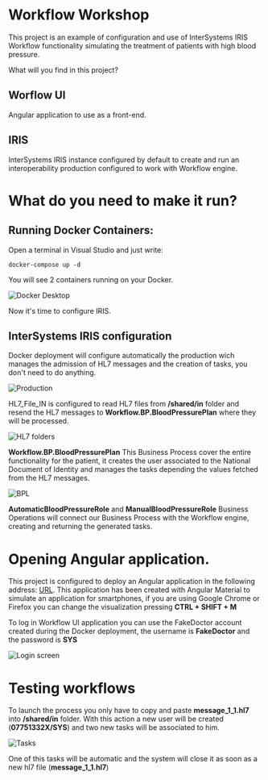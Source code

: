 # Workflow Workshop
This project is an example of configuration and use of InterSystems IRIS Workflow functionality simulating the treatment of patients with high blood pressure.

What will you find in this project?

## Worflow UI
Angular application to use as a front-end.

## IRIS
InterSystems IRIS instance configured by default to create and run an interoperability production configured to work with Workflow engine.

# What do you need to make it run?

## Running Docker Containers:

Open a terminal in Visual Studio and just write:
```
docker-compose up -d
```

You will see 2 containers running on your Docker.

![Docker Desktop](/images/docker_running.png)

Now it's time to configure IRIS.

## InterSystems IRIS configuration

Docker deployment will configure automatically the production wich manages the admission of HL7 messages and the creation of tasks, you don't need to do anything.

![Production](/images/production.png)

HL7_File_IN is configured to read HL7 files from **/shared/in** folder and resend the HL7 messages to **Workflow.BP.BloodPressurePlan** where they will be processed.

![HL7 folders](/images/in_folder.png)

**Workflow.BP.BloodPressurePlan**
This Business Process cover the entire functionality for the patient, it creates the user associated to the National Document of Identity and manages the tasks depending the values fetched from the HL7 messages.

![BPL](/images/bpl.png)

**AutomaticBloodPressureRole** and **ManualBloodPressureRole** Business Operations will connect our Business Process with the Workflow engine, creating and returning the generated tasks.

# Opening Angular application.

This project is configured to deploy an Angular application in the following address: [URL](http://localhost:4200). This application has been created with Angular Material to simulate an application for smartphones, if you are using Google Chrome or Firefox you can change the visualization pressing **CTRL + SHIFT + M**

To log in Workflow UI application you can use the FakeDoctor account created during the Docker deployment, the username is **FakeDoctor** and the password is **SYS**

![Login screen](/images/login_workflow.png)

# Testing workflows

To launch the process you only have to copy and paste **message_1_1.hl7** into **/shared/in** folder. With this action a new user will be created (**07751332X/SYS**) and two new tasks will be associated to him.

![Tasks](/images/tasks_list.png)

One of this tasks will be automatic and the system will close it as soon as a new hl7 file (**message_1_1.hl7**)